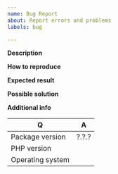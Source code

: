 ```yaml
---
name: Bug Report
about: Report errors and problems
labels: bug

---
```


**Description**
<!-- A clear and concise description of the problem. -->

**How to reproduce**
<!-- What steps will reproduce the problem. -->

**Expected result**
<!-- What is the expected result. -->

**Possible solution**
<!--- Optional: only if you have suggestions for fixing the bug. -->


**Additional info**

| Q                | A
| ---------------- | ---
| Package version  | ?.?.?
| PHP version      | 
| Operating system |
